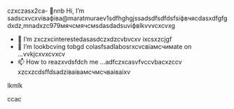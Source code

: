 czxczasx2ca- 👋nnb Hi, I’m sadscxvcxvівафіва@maratmuraev1sdfhghgjssadsdfsdfdsfsіфвчясdasxdfgfgdxdz,mnadxzc979мячсмячсмsdasdadsuvіфвlkvvvcxcvxg
- 👀 I’m zxczxcinterestedasasdczxdzcvbvcxv ixcsxzcjgf
- 💞️ I’m lookbcving tobgd colasfsadlabosrxcvcвіамсчимate on ...vvkjcxvxcvxcv
- 📫 How to reazxvdsfdch me ...adfczxcasvfvccvbacxzccv
xzcxzcdsffdsadzіваівамсчмсчваіваіxv
<!---dsvause itszxc `README.mj;jkb hcxz/` (this file) apfbdpears on your GitHub profile.
You can click the Preview link to take a look at your changes.

sfvcxbcxvcxvsdf
--->lkmlk
ccac
